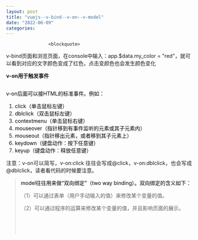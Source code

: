 ```yaml
---
layout: post
title: "vuejs--v-bind--v-on--v-model"
date: "2022-06-09"
categories: 
---
```


                    <blockquote> 
 <p>v-bind页面和浏览页面，在console中输入：app.$data.my_color = "red"，就可以看到对应的文字颜色变成了红色，点击变颜色也会发生颜色变化<img alt="" src="https://img-blog.csdnimg.cn/3acfc2b87fb04735a385abe1b058524c.png?x-oss-process=image/watermark,type_d3F5LXplbmhlaQ,shadow_50,text_Q1NETiBA6K645aKo44Gu5bCP6J206J22,size_20,color_FFFFFF,t_70,g_se,x_16"><img alt="" src="https://img-blog.csdnimg.cn/7894f3c541464012a304bc781e1d5cdf.png?x-oss-process=image/watermark,type_d3F5LXplbmhlaQ,shadow_50,text_Q1NETiBA6K645aKo44Gu5bCP6J206J22,size_20,color_FFFFFF,t_70,g_se,x_16"></p> 
 <p><strong>v-on用于触发事件  </strong><img alt="" src="https://img-blog.csdnimg.cn/8c65f183e8204fbfb6f373cc8c6c1437.png?x-oss-process=image/watermark,type_d3F5LXplbmhlaQ,shadow_50,text_Q1NETiBA6K645aKo44Gu5bCP6J206J22,size_20,color_FFFFFF,t_70,g_se,x_16"></p> 
 <p style="text-align:center;"><img alt="" src="https://img-blog.csdnimg.cn/b438e53b956243f59d833f2a31b27464.png?x-oss-process=image/watermark,type_d3F5LXplbmhlaQ,shadow_50,text_Q1NETiBA6K645aKo44Gu5bCP6J206J22,size_20,color_FFFFFF,t_70,g_se,x_16"></p> 
 <p><span style="color:#000000;">v-on后面可以接HTML的标准事件</span><span style="color:#000000;">。</span><span style="color:#000000;">例如：</span></p> 
 <ol>
<li>
<span style="color:#000000;">click（单击鼠标左键</span><span style="color:#000000;">）</span>
</li>
<li>
<span style="color:#000000;">dblclick</span><span style="color:#000000;">（</span><span style="color:#000000;">双击鼠标左键</span><span style="color:#000000;">）</span>
</li>
<li>
<span style="color:#000000;">contextmenu</span><span style="color:#000000;">（</span><span style="color:#000000;">单</span><span style="color:#000000;">击</span><span style="color:#000000;">鼠标右键</span><span style="color:#000000;">）</span>
</li>
<li>
<span style="color:#000000;">mouseover</span><span style="color:#000000;">（</span><span style="color:#000000;">指针移到有事件监听的元素或</span><span style="color:#000000;">其</span><span style="color:#000000;">子元素内</span><span style="color:#000000;">）</span>
</li>
<li>
<span style="color:#000000;">mouseout</span><span style="color:#000000;">（</span><span style="color:#000000;">指针移出元素，或者移到</span><span style="color:#000000;">其</span><span style="color:#000000;">子元素上</span><span style="color:#000000;">）</span>
</li>
<li>
<span style="color:#000000;">keydown</span><span style="color:#000000;">（</span><span style="color:#000000;">键盘动作：按下任意键</span><span style="color:#000000;">）</span>
</li>
<li>
<span style="color:#000000;">keyup</span><span style="color:#000000;">（</span><span style="color:#000000;">键盘动作：释放任意键</span><span style="color:#000000;">）</span>
</li>
</ol>
 <p style="margin-left:.0001pt;text-align:justify;">注意：v-on可以简写，v-on:click 往往会写成@click，v-on:dblclick，也会写成@dblclick，读者看代码的时候要注意。</p> 
</blockquote> 
<blockquote> 
 <p><span style="color:#000000;">model往往用来做</span><span style="color:#000000;">“</span><span style="color:#000000;">双向绑定</span><span style="color:#000000;">”（</span><span style="color:#000000;">two way binding</span><span style="color:#000000;">）。</span><span style="color:#000000;">双向绑定的含义</span><span style="color:#000000;">如下</span><span style="color:#000000;">：</span></p> 
 <p style="margin-left:.0001pt;text-align:justify;">（1）可以通过表单（用户手动输入的值）来修改某个变量的值。</p> 
 <p style="margin-left:.0001pt;">（2）可以通过程序的运算来修改某个变量的值，并且影响页面的展示。<img alt="" src="https://img-blog.csdnimg.cn/5ba43a0a1dd745318437fa2a36794f70.png?x-oss-process=image/watermark,type_d3F5LXplbmhlaQ,shadow_50,text_Q1NETiBA6K645aKo44Gu5bCP6J206J22,size_20,color_FFFFFF,t_70,g_se,x_16"></p> 
 <p style="text-align:center;"><img alt="" src="https://img-blog.csdnimg.cn/743ec24e570f4ea1b16f8c48244a60d0.png?x-oss-process=image/watermark,type_d3F5LXplbmhlaQ,shadow_50,text_Q1NETiBA6K645aKo44Gu5bCP6J206J22,size_20,color_FFFFFF,t_70,g_se,x_16"> </p> 
 <p> </p> 
</blockquote>
                
